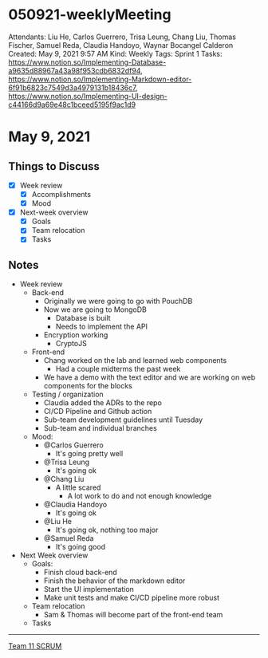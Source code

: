 # 050921-weeklyMeeting

Attendants: Liu He, Carlos Guerrero, Trisa Leung, Chang Liu, Thomas Fischer, Samuel Reda, Claudia Handoyo, Waynar Bocangel Calderon
Created: May 9, 2021 9:57 AM
Kind: Weekly
Tags: Sprint 1
Tasks: https://www.notion.so/Implementing-Database-a9635d88967a43a98f953cdb6832df94, https://www.notion.so/Implementing-Markdown-editor-6f91b6823c7549d3a4979131b18436c7, https://www.notion.so/Implementing-UI-design-c44166d9a69e48c1bceed5195f9ac1d9

# May 9, 2021

## Things to Discuss

- [x]  Week review
    - [x]  Accomplishments
    - [x]  Mood
- [x]  Next-week overview
    - [x]  Goals
    - [x]  Team relocation
    - [x]  Tasks

## Notes

- Week review
    - Back-end
        - Originally we were going to go with PouchDB
        - Now we are going to MongoDB
            - Database is built
            - Needs to implement the API
        - Encryption working
            - CryptoJS
    - Front-end
        - Chang worked on the lab and learned web components
            - Had a couple midterms the past week
        - We have a demo with the text editor and we are working on web components for the blocks
    - Testing / organization
        - Claudia added the ADRs to the repo
        - CI/CD Pipeline and Github action
        - Sub-team development guidelines until Tuesday
        - Sub-team and individual branches
    - Mood:
        - @Carlos Guerrero
            - It's going pretty well
        - @Trisa Leung
            - It's going ok
        - @Chang Liu
            - A little scared
                - A lot work to do and not enough knowledge
        - @Claudia Handoyo
            - It's going ok
        - @Liu He
            - It's going ok, nothing too major
        - @Samuel Reda
            - It's going good
- Next Week overview
    - Goals:
        - Finish cloud back-end
        - Finish the behavior of the markdown editor
        - Start the UI implementation
        - Make unit tests and make CI/CD pipeline more robust
    - Team relocation
        - Sam & Thomas will become part of the front-end team
    - Tasks

---

[Team 11 SCRUM](https://www.notion.so/e32c3b47deba4fb2ae629ba637f1e7a8)
